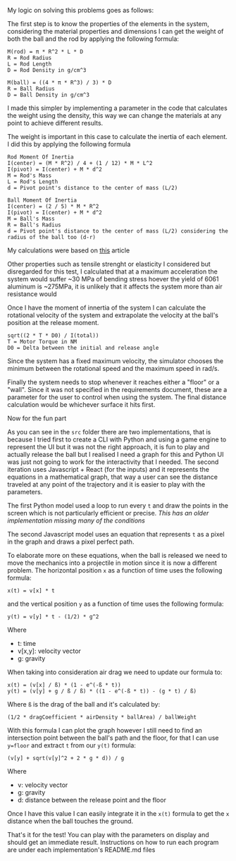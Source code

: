 My logic on solving this problems goes as follows:

The first step is to know the properties of the elements in the system, considering the material properties and dimensions I can get the weight of both the ball and the rod by applying the following formula:

```
M(rod) = π * R^2 * L * D
R = Rod Radius
L = Rod Length
D = Rod Density in g/cm^3

M(ball) = ((4 * π * R^3) / 3) * D
R = Ball Radius
D = Ball Density in g/cm^3
```

I made this simpler by implementing a parameter in the code that calculates the weight using the density, this way we can change the materials at any point to achieve different results.

The weight is important in this case to calculate the inertia of each element. I did this by applying the following formula

```
Rod Moment Of Inertia
I(center) = (M * R^2) / 4 + (1 / 12) * M * L^2
I(pivot) = I(center) + M * d^2
M = Rod's Mass
L = Rod's Length
d = Pivot point's distance to the center of mass (L/2)
```
```
Ball Moment Of Inertia
I(center) = (2 / 5) * M * R^2
I(pivot) = I(center) + M * d^2
M = Ball's Mass
R = Ball's Radius
d = Pivot point's distance to the center of mass (L/2) considering the radius of the ball too (d-r)
```

My calculations were based on [this](https://pressbooks.bccampus.ca/douglasphys1107/chapter/9-4-dynamics-of-rotational-motion-rotational-inertia/) article

Other properties such as tensile strenght or elasticity I considered but disregarded for this test, I calculated that at a maximum acceleration the system would suffer ~30 MPa of bending stress hoever the yield of 6061 aluminum is ~275MPa, it is unlikely that it affects the system more than air resistance would

Once I have the moment of innertia of the system I can calculate the rotational velocity of the system and extrapolate the velocity at the ball's position at the release moment.

```
sqrt((2 * T * D0) / I(total))
T = Motor Torque in NM
D0 = Delta between the initial and release angle
```

Since the system has a fixed maximum velocity, the simulator chooses the minimum between the rotational speed and the maximum speed in rad/s.

Finally the system needs to stop whenever it reaches either a "floor" or a "wall". Since it was not specified in the requirements document, these are a parameter for the user to control when using the system.
The final distance calculation would be whichever surface it hits first.

Now for the fun part

As you can see in the `src` folder there are two implementations, that is because I tried first to create a CLI with Python and using a game engine to represent the UI but it was not the right approach, it is fun to play and actually release the ball but I realised I need a graph for this and Python UI was just not going to work for the interactivity that I needed.
The second iteration uses Javascript + React (for the inputs) and it represents the equations in a mathematical graph, that way a user can see the distance traveled at any point of the trajectory and it is easier to play with the parameters.

The first Python model used a loop to run every `t` and draw the points in the screen which is not particularly efficient or precise. _This has an older implementation missing many of the conditions_

The second Javascript model uses an equation that represents `t` as a pixel in the graph and draws a pixel perfect path.

To elaborate more on these equations, when the ball is released we need to move the mechanics into a projectile in motion since it is now a different problem.
The horizontal position `x` as a function of time uses the following formula:
```
x(t) = v[x] * t
```
and the vertical position `y` as a function of time uses the following formula:
```
y(t) = v[y] * t - (1/2) * g^2
```
Where
- t: time
- v[x,y]: velocity vector
- g: gravity

When taking into consideration air drag we need to update our formula to:
```
x(t) = (v[x] / ß) * (1 - e^(-ß * t))
y(t) = (v[y] + g / ß / ß) * ((1 - e^(-ß * t)) - (g * t) / ß)
```
Where `ß` is the drag of the ball and it's calculated by:
```
(1/2 * dragCoefficient * airDensity * ballArea) / ballWeight
```

With this formula I can plot the graph however I still need to find an intersection point between the ball's path and the floor, for that I can use `y=floor` and extract `t` from our `y(t)` formula:
```
(v[y] + sqrt(v[y]^2 + 2 * g * d)) / g
```
Where
- v: velocity vector
- g: gravity
- d: distance between the release point and the floor

Once I have this value I can easily integrate it in the `x(t)` formula to get the `x` distance when the ball touches the ground.

That's it for the test!
You can play with the parameters on display and should get an immediate result.
Instructions on how to run each program are under each implementation's README.md files